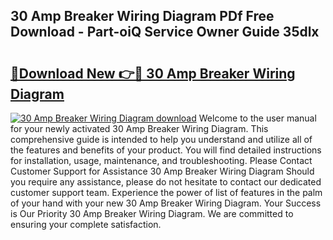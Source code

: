 ## 30 Amp Breaker Wiring Diagram PDf Free Download - Part-oiQ Service Owner Guide 35dlx

# <h2><a href="http://dfm8knk.blite.top/?on=30+Amp+Breaker+Wiring+Diagram">🔗Download New 👉🔴 30 Amp Breaker Wiring Diagram</a></h2>

[![30 Amp Breaker Wiring Diagram download](https://i.imgur.com/lujVjoI.png)](http://dfm8knk.blite.top/?on=30+Amp+Breaker+Wiring+Diagram)
Welcome to the user manual for your newly activated 30 Amp Breaker Wiring Diagram. This comprehensive guide is intended to help you understand and utilize all of the features and benefits of your product. You will find detailed instructions for installation, usage, maintenance, and troubleshooting. Please Contact Customer Support for Assistance 30 Amp Breaker Wiring Diagram Should you require any assistance, please do not hesitate to contact our dedicated customer support team. Experience the power of list of features in the palm of your hand with your new 30 Amp Breaker Wiring Diagram. Your Success is Our Priority 30 Amp Breaker Wiring Diagram. We are committed to ensuring your complete satisfaction.

